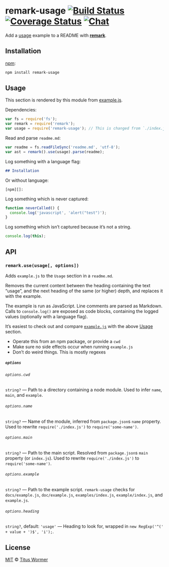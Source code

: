 # remark-usage [![Build Status][build-badge]][build-status] [![Coverage Status][coverage-badge]][coverage-status] [![Chat][chat-badge]][chat]

Add a [usage][] example to a README with [**remark**][remark].

## Installation

[npm][]:

```bash
npm install remark-usage
```

## Usage

This section is rendered by this module from [example.js][example-js].

Dependencies:

```javascript
var fs = require('fs');
var remark = require('remark');
var usage = require('remark-usage'); // This is changed from `./index.js` to `remark-usage`
```

Read and parse `readme.md`:

```javascript
var readme = fs.readFileSync('readme.md', 'utf-8');
var ast = remark().use(usage).parse(readme);
```

Log something with a language flag:

```markdown
## Installation
```

Or without language:

```
[npm][]:
```

Log something which is never captured:

```javascript
function neverCalled() {
  console.log('javascript', 'alert("test")');
}
```

Log something which isn’t captured because it’s not a string.

```javascript
console.log(this);
```

## API

<!--lint enable code-block-style-->

### `remark.use(usage[, options])`

Adds `example.js` to the `Usage` section in a `readme.md`.

Removes the current content between the heading containing the text “usage”,
and the next heading of the same (or higher) depth, and replaces it with
the example.

The example is run as JavaScript.  Line comments are parsed as Markdown.
Calls to `console.log()` are exposed as code blocks, containing the logged
values (optionally with a language flag).

It’s easiest to check out and compare [`example.js`][example-js] with the
above [Usage][] section.

*   Operate this from an npm package, or provide a `cwd`
*   Make sure no side effects occur when running `example.js`
*   Don’t do weird things.  This is mostly regexes

##### `options`

###### `options.cwd`

`string?` — Path to a directory containing a node module.  Used to infer `name`,
`main`, and `example`.

###### `options.name`

`string?` — Name of the module, inferred from `package.json`s `name` property.
Used to rewrite `require('./index.js')` to `require('some-name')`.

###### `options.main`

`string?` — Path to the main script.  Resolved from `package.json`s `main`
property (or `index.js`).  Used to rewrite `require('./index.js')` to
`require('some-name')`.

###### `options.example`

`string?` — Path to the example script.  `remark-usage` checks for
`docs/example.js`, `doc/example.js`, `examples/index.js`, `example/index.js`,
and `example.js`.

###### `options.heading`

`string?`, default: `'usage'` — Heading to look for, wrapped in
`new RegExp('^(' + value + ')$', 'i');`.

## License

[MIT][license] © [Titus Wormer][author]

<!-- Definitions -->

[build-badge]: https://img.shields.io/travis/wooorm/remark-usage.svg

[build-status]: https://travis-ci.org/wooorm/remark-usage

[coverage-badge]: https://img.shields.io/codecov/c/github/wooorm/remark-usage.svg

[coverage-status]: https://codecov.io/github/wooorm/remark-usage

[chat-badge]: https://img.shields.io/gitter/room/wooorm/remark.svg

[chat]: https://gitter.im/wooorm/remark

[license]: LICENSE

[author]: http://wooorm.com

[npm]: https://docs.npmjs.com/cli/install

[remark]: https://github.com/wooorm/remark

[usage]: #usage

[example-js]: example.js
